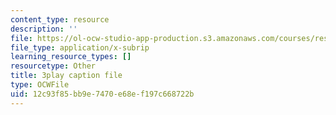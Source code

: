```yaml
---
content_type: resource
description: ''
file: https://ol-ocw-studio-app-production.s3.amazonaws.com/courses/res-18-005-highlights-of-calculus-spring-2010/12c93f85bb9e7470e68ef197c668722b_FtQl1gAo12E.srt
file_type: application/x-subrip
learning_resource_types: []
resourcetype: Other
title: 3play caption file
type: OCWFile
uid: 12c93f85-bb9e-7470-e68e-f197c668722b
---
```

